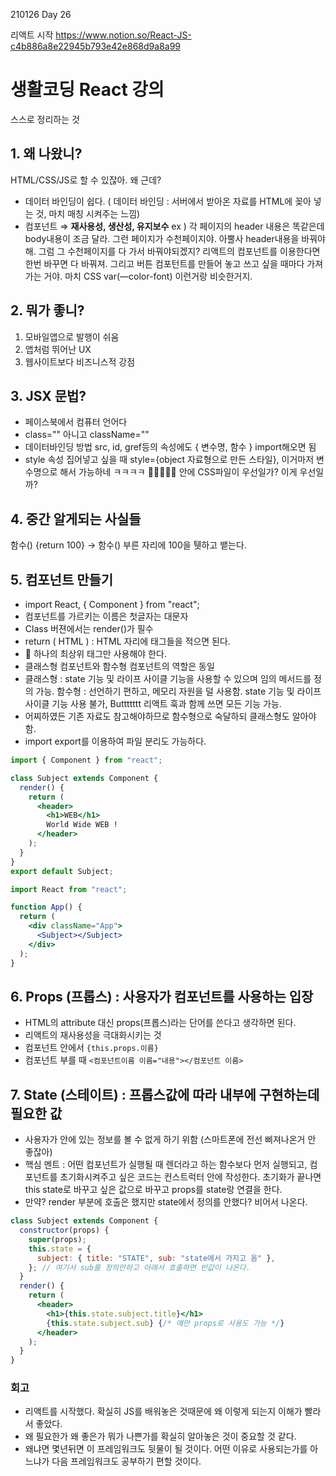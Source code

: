 210126 Day 26

리액트 시작
https://www.notion.so/React-JS-c4b886a8e22945b793e42e868d9a8a99


# 생활코딩 React 강의
스스로 정리하는 것

## 1. 왜 나왔니?

 HTML/CSS/JS로 할 수 있잖아. 왜 근데?

- 데이터 바인딩이 쉽다. ( 데이터 바인딩 : 서버에서 받아온 자료를 HTML에 꽂아 넣는 것, 마치 매칭 시켜주는 느낌)
- 컴포넌트 ⇒ **재사용성, 생산성, 유지보수**
ex ) 각 페이지의 header 내용은 똑같은데 body내용이 조금 달라. 그런 페이지가 수천페이지야. 아뿔사 header내용을 바꿔야해. 그럼 그 수천페이지를 다 가서 바꿔야되겠지? 리액트의 컴포넌트를 이용한다면 한번 바꾸면 다 바꿔져. 그리고 버튼 컴포턴트를 만들어 놓고 쓰고 싶을 때마다 가져가는 거야. 마치 CSS var(—color-font) 이런거랑 비슷한거지.

## 2. 뭐가 좋니?

1. 모바일앱으로 발행이 쉬움
2. 앱처럼 뛰어난 UX
3. 웹사이트보다 비즈니스적 강점

## 3. JSX 문법?

- 페이스북에서 컴퓨터 언어다
- class="" 아니고 className=""
- 데이터바인딩 방법  src, id, gref등의 속성에도 { 변수명, 함수 } import해오면 됨
- style 속성 집어넣고 싶을 때 style={object 자료형으로 만든 스타일}, 이거마저 변수명으로 해서 가능하네 ㅋㅋㅋㅋ
🚨🚨🚨🚨🚨 안에 CSS파일이 우선일가? 이게 우선일까?

## 4. 중간 알게되는 사실들

함수() {return 100} → 함수() 부른 자리에 100을 퉷하고 뱉는다.

## 5. 컴포넌트 만들기

- import React, { Component } from "react";
- 컴포넌트를 가르키는 이름은 첫글자는 대문자
- Class 버젼에서는 render()가 필수
- return ( HTML ) : HTML 자리에 태그들을 적으면 된다.
- 🚨 하나의 최상위 태그만 사용해야 한다.
- 클래스형 컴포넌트와 함수형 컴포넌트의 역할은 동일
- 클래스형  : state 기능 및 라이프 사이클 기능을 사용할 수 있으며 임의 메서드를 정의 가능.
함수형 :  선언하기 편하고, 메모리 자원을 덜 사용함. 
 state 기능 및 라이프 사이클 기능 사용 불가, Buttttttt 리액트 훅과 함께 쓰면 모든 기능 가능.
- 어찌하였든 기존 자료도 참고해야하므로 함수형으로 숙달하되 클래스형도 알아야 함.
- import export를 이용하여 파일 분리도 가능하다.

```jsx
import { Component } from "react";

class Subject extends Component {
  render() {
    return (
      <header>
        <h1>WEB</h1>
        World Wide WEB !
      </header>
    );
  }
}
export default Subject;
```

```jsx
import React from "react";

function App() {
  return (
    <div className="App">
      <Subject></Subject>
    </div>
  );
}
```

## 6. Props (프롭스) : 사용자가 컴포넌트를 사용하는 입장

- HTML의  attribute 대신 props(프롭스)라는 단어를 쓴다고 생각하면 된다.
- 리액트의 재사용성을 극대화시키는 것
- 컴포넌트 안에서 `{this.props.이름}`
- 컴포넌트 부를 때 `<컴포넌트이름 이름="내용"></컴포넌트 이름>`

## 7. State (스테이트) : 프롭스값에 따라 내부에 구현하는데 필요한 값

- 사용자가 안에 있는 정보를 볼 수 없게 하기 위함 (스마트폰에 전선 삐져나온거 안 좋잖아)
- 핵심 멘트 : 어떤 컴포넌트가 실행될 때 렌더라고 하는 함수보다 먼저 실행되고,
컴포넌트를 초기화시켜주고 싶은 코드는 컨스트럭터 안에 작성한다. 초기화가 끝나면 this state로 바꾸고 싶은 값으로 바꾸고 props를 state랑 연결을 한다.
- 만약? render 부분에 호출은 했지만 state에서 정의를 안했다? 
비어서 나온다.

```jsx
class Subject extends Component {
  constructor(props) {
    super(props);
    this.state = {
      subject: { title: "STATE", sub: "state에서 가지고 옴" },
    }; // 여기서 sub를 정의안하고 아래서 호출하면 빈값이 나온다.
  }
  render() {
    return (
      <header>
        <h1>{this.state.subject.title}</h1>
        {this.state.subject.sub} {/* 얘만 props로 사용도 가능 */}
      </header>
    );
  }
}
```


### 회고

- 리액트를 시작했다. 확실히 JS를 배워놓은 것때문에 왜 이렇게 되는지 이해가 빨라서 좋았다.
- 왜 필요한가 왜 좋은가 뭐가 나쁜가를 확실히 알아놓은 것이 중요할 것 같다.
- 왜냐면 몇년뒤면 이 프레임워크도 뒷물이 될 것이다. 어떤 이유로 사용되는가를 아느냐가 다음 프레임워크도 공부하기 편할 것이다.